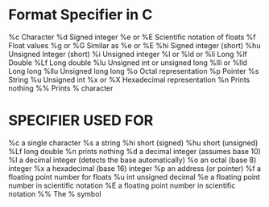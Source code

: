 # Format Specifier in C

%c				Character
%d				Signed integer
%e or %E			Scientific notation of floats
%f				Float values
%g or %G		Similar as %e or %E
%hi				Signed integer (short)
%hu				Unsigned Integer (short)
%i				Unsigned integer
%l or %ld or %li	Long
%lf				Double
%Lf				Long double
%lu				Unsigned int or unsigned long
%lli or %lld		Long long
%llu				Unsigned long long
%o				Octal representation
%p				Pointer
%s				String
%u				Unsigned int
%x or %X			Hexadecimal representation
%n				Prints nothing
%%				Prints % character

# SPECIFIER  USED FOR

%c			  a single character
%s			  a string
%hi			  short (signed)
%hu			  short (unsigned)
%Lf			  long double
%n			  prints nothing
%d			  a decimal integer (assumes base 10)
%I			  a decimal integer (detects the base automatically)
%o			  an octal (base 8) integer
%x			  a hexadecimal (base 16) integer
%p			  an address (or pointer)
%f			  a floating point number for floats
%u			 int unsigned decimal
%e			 a floating point number in scientific notation
%E			 a floating point number in scientific notation
%%			 The % symbol

